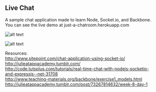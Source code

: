 ## Live Chat  

A sample chat application made to learn Node, Socket.io, and Backbone. You can see the live demo at just-a-chatroom.herokuapp.com

![alt text](https://cldup.com/BT5wuapuSP.png)

![alt text](https://cldup.com/EmKarbnQm5.png)  

Resources:  
http://www.sitepoint.com/chat-application-using-socket-io/  
http://julieatappacademy.tumblr.com/  
http://code.tutsplus.com/tutorials/real-time-chat-with-nodejs-socketio-and-expressjs--net-31708  
http://www.teaching-materials.org/backbone/exercise1_models.html  
http://julieatappacademy.tumblr.com/post/73267814632/week-8-day-1